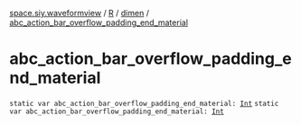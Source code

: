 [space.siy.waveformview](../../index.md) / [R](../index.md) / [dimen](index.md) / [abc_action_bar_overflow_padding_end_material](./abc_action_bar_overflow_padding_end_material.md)

# abc_action_bar_overflow_padding_end_material

`static var abc_action_bar_overflow_padding_end_material: `[`Int`](https://kotlinlang.org/api/latest/jvm/stdlib/kotlin/-int/index.html)
`static var abc_action_bar_overflow_padding_end_material: `[`Int`](https://kotlinlang.org/api/latest/jvm/stdlib/kotlin/-int/index.html)